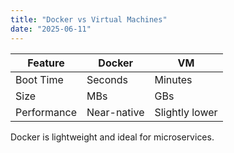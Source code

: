 ```yaml
---
title: "Docker vs Virtual Machines"
date: "2025-06-11"
---
```

| Feature        | Docker       | VM            |
|----------------|--------------|---------------|
| Boot Time      | Seconds      | Minutes       |
| Size           | MBs          | GBs           |
| Performance    | Near-native  | Slightly lower|

Docker is lightweight and ideal for microservices.